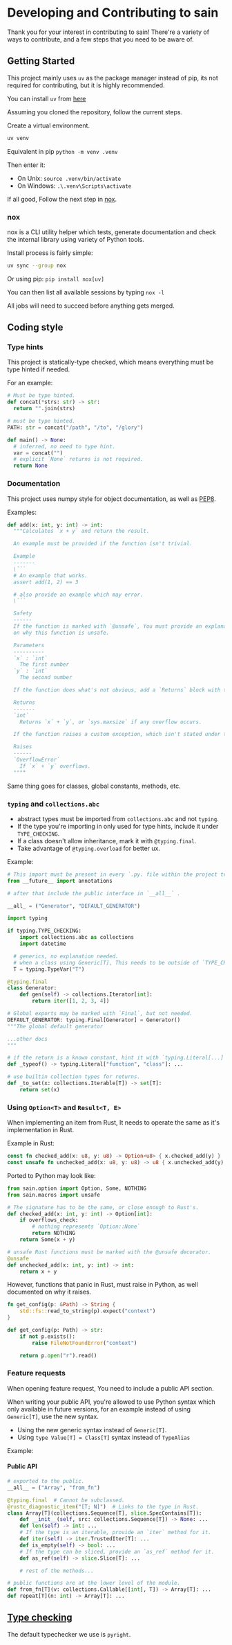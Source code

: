 # Developing and Contributing to sain

Thank you for your interest in contributing to sain! There're a variety of ways
to contribute, and a few steps that you need to be aware of.

## Getting Started

This project mainly uses `uv` as the package manager instead of pip, its not required for contributing, but it is highly recommended.

You can install `uv`  from [here](https://docs.astral.sh/uv/getting-started/installation/)

Assuming you cloned the repository, follow the current steps.

Create a virtual environment.

```bash
uv venv
```

Equivalent in pip `python -m venv .venv`

Then enter it:

* On Unix: `source .venv/bin/activate`
* On Windows: `.\.venv\Scripts\activate`

If all good, Follow the next step in [nox](nox).

### nox

nox is a CLI utility helper which tests, generate documentation and check the internal library
using variety of Python tools.

Install process is fairly simple:

```bash
uv sync --group nox
```

Or using pip: `pip install nox[uv]`

You can then list all available sessions by typing `nox -l`

All jobs will need to succeed before anything gets merged.

## Coding style

### Type hints

This project is statically-type checked, which means everything must be type hinted if needed.

For an example:

```py
# Must be type hinted.
def concat(*strs: str) -> str:
  return "".join(strs)

# must be type hinted.
PATH: str = concat("/path", "/to", "/glory")

def main() -> None:
  # inferred, no need to type hint.
  var = concat("")
  # explicit `None` returns is not required.
  return None
```

### Documentation

This project uses numpy style for object documentation, as well as [PEP8].

Examples:

```py
def add(x: int, y: int) -> int:
  """Calculates `x + y` and return the result.

  An example must be provided if the function isn't trivial.

  Example
  -------
  \```
  # An example that works.
  assert add(1, 2) == 3

  # also provide an example which may error.
  \```

  Safety
  ------
  If the function is marked with `@unsafe`, You must provide an explanation
  on why this function is unsafe.

  Parameters
  ----------
  `x` : `int`
    The first number
  `y` : `int`
    The second number

  If the function does what's not obvious, add a `Returns` block with the explanation.

  Returns
  -------
  `int`
    Returns `x` + `y`, or `sys.maxsize` if any overflow occurs.

  If the function raises a custom exception, which isn't stated under the `Returns` block, add it.

  Raises
  ------
  `OverflowError`
    If `x` + `y` overflows.
  """"
```

Same thing goes for classes, global constants, methods, etc.

### `typing` and `collections.abc`

* abstract types must be imported from `collections.abc` and not `typing`.
* If the type you're importing in only used for type hints, include it under `TYPE_CHECKING`.
* If a class doesn't allow inheritance, mark it with `@typing.final`.
* Take advantage of `@typing.overload` for better ux.

Example:

```py
# This import must be present in every `.py. file within the project tree.
from __future__ import annotations

# after that include the public interface in `__all__` .

__all_ = ("Generator", "DEFAULT_GENERATOR")

import typing

if typing.TYPE_CHECKING:
    import collections.abc as collections
    import datetime

  # generics, no explanation needed.
  # when a class using Generic[T], This needs to be outside of `TYPE_CHECKING`.
  T = typing.TypeVar("T")

@typing.final
class Generator:
    def gen(self) -> collections.Iterator[int]:
        return iter([1, 2, 3, 4])

# Global exports may be marked with `Final`, but not needed.
DEFAULT_GENERATOR: typing.Final[Generator] = Generator()
"""The global default generator

...other docs
"""

# if the return is a known constant, hint it with `typing.Literal[...]`
def _typeof() -> typing.Literal["function", "class"]: ...

# use builtin collection types for returns.
def _to_set(x: collections.Iterable[T]) -> set[T]:
    return set(x)
```

[PEP8]: https://peps.python.org/pep-0008/

### Using `Option<T>` and `Result<T, E>`

When implementing an item from Rust, It needs to operate the same as it's implementation in Rust.

Example in Rust:

```rs
const fn checked_add(x: u8, y: u8) -> Option<u8> { x.checked_add(y) }
const unsafe fn unchecked_add(x: u8, y: u8) -> u8 { x.unchecked_add(y) }
```

Ported to Python may look like:

```py
from sain.option import Option, Some, NOTHING
from sain.macros import unsafe

# The signature has to be the same, or close enough to Rust's.
def checked_add(x: int, y: int) -> Option[int]:
    if overflows_check:
        # nothing represents `Option::None`
        return NOTHING
    return Some(x + y)

# unsafe Rust functions must be marked with the @unsafe decorator.
@unsafe
def unchecked_add(x: int, y: int) -> int:
    return x + y
```

However, functions that panic in Rust, must raise in Python, as well documented
on why it raises.

```rs
fn get_config(p: &Path) -> String {
    std::fs::read_to_string(p).expect("context")
}
```

```py
def get_config(p: Path) -> str:
    if not p.exists():
        raise FileNotFoundError("context")

    return p.open("r").read()
```

### Feature requests

When opening feature request, You need to include a public API section.

When writing your public API, you're allowed to use Python syntax which only available in future versions,
for an example instead of using `Generic[T]`, use the new syntax.

* Using the new generic syntax instead of `Generic[T]`.
* Using `type Value[T] = Class[T]` syntax instead of `TypeAlias`

Example:

#### Public API

```py
# exported to the public.
__all__ = ("Array", "from_fn")

@typing.final  # Cannot be subclassed.
@rustc_diagnostic_item("[T; N]")  # Links to the type in Rust.
class Array[T](collections.Sequence[T], slice.SpecContains[T]):
    def __init__(self, src: collections.Sequence[T]) -> None: ...
    def len(self) -> int: ...
    # If the type is an iterable, provide an `iter` method for it.
    def iter(self) -> iter.TrustedIter[T]: ...
    def is_empty(self) -> bool: ...
    # If the type can be sliced, provide an `as_ref` method for it.
    def as_ref(self) -> slice.Slice[T]: ...

    # rest of the methods...

# public functions are at the lower level of the module.
def from_fn[T](v: collections.Callable[[int], T]) -> Array[T]: ...
def repeat[T](n: int) -> Array[T]: ...
```

## [Type checking](https://www.python.org/dev/peps/pep-0484/)

The default typechecker we use is `pyright`.
